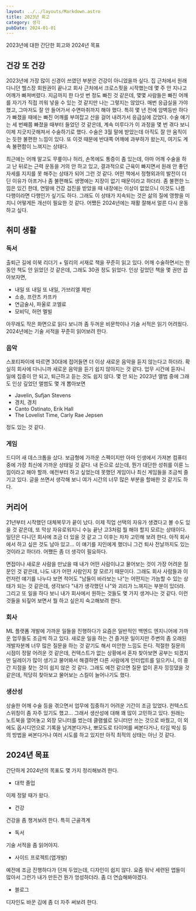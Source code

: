 ```yaml
---
layout: ../../layouts/Markdown.astro
title: 2023년 회고
category: 생각
pubDate: 2024-01-01
---
```


2023년에 대한 간단한 회고와 2024년 목표

## 건강 또 건강

2023년에 가장 많이 신경이 쓰였던 부분은 건강이 아니었을까 싶다. 집 근처에서 원래 다니던 헬스장 회원권이 끝나고 회사 근처에서 크로스핏을 시작했는데 몇 주 안 지나고 어깨가 빠져버렸다. 지금까지 한 다섯 번 정도 빠진 것 같은데, 몇몇 사람들은 빠진 어깨를 자기가 직접 끼워 넣을 수 있는 것 같지만 나는 그렇지는 않았다. 매번 응급실을 가야했고, 그마저도 잘 안 들어가서 수면마취까지 해야 했다. 특히 몇 년 전에 암벽등반 하다가 빠졌을 때에는 빠진 어깨를 부여잡고 산을 걸어 내려가서 응급실에 갔었다. 수술 얘기는 세 번째쯤 빠졌을 때부터 들었던 것 같은데, 계속 미루다가 이 과정을 몇 번 겪다 보니 이제 지긋지긋해져서 수술하기로 했다. 수술은 3월 말에 받았는데 아직도 잘 안 움직이는 듯한 불편한 느낌이 있다. 또 이것 때문에 반대쪽 어깨에 과부하가 왔는지, 여기도 계속 불편함이 느껴지는 상태다.

최근에는 어깨 말고도 무릎이나 허리, 손목에도 통증이 좀 있는데, 아마 어깨 수술을 하고 난 뒤로는 근력 운동을 거의 안 하고 있고, 결과적으로 근육이 빠지면서 원래 안 좋던 자세를 지지를 못 해주는 상태가 되어 그런 것 같다. 어떤 책에서 정형외과의 발전이 더딘 이유가 아프거나 좀 불편해도 생명에는 지장이 없기 때문이라고 하더라. 좀 불편한 느낌은 있긴 한데, 연말에 건강 검진을 받았을 때 내장에는 이상이 없었으니 이것도 나름 다행이라면 다행인가 싶기도 하다. 그래도 이 상태가 지속되는 것은 삶의 질에 영향을 미치니 어떻게든 개선이 필요한 것 같다. 어쨌든 2024년에는 재활 잘해서 얼른 다시 운동하고 싶다.

## 취미 생활

### 독서

출퇴근 길에 이북 리더기 + 밀리의 서재로 책을 꾸준히 읽고 있다. 어깨 수술하면서는 한동안 책도 안 읽었던 것 같은데, 그래도 30권 정도 읽었다. 인상 깊었던 책을 몇 권만 꼽아보자면,

- 내일 또 내일 또 내일, 가브리엘 제빈
- 소송, 프란츠 카프카
- 연금술사, 파울로 코엘료
- 모비딕, 허먼 멜빌

아무래도 작은 화면으로 읽다 보니까 좀 두꺼운 비문학이나 기술 서적은 읽기 어려웠다. 2024년에는 기술 서적을 꾸준히 읽어보려 한다.

### 음악

스포티파이에 따르면 30대에 접어들면 더 이상 새로운 음악을 듣지 않는다고 하더라. 확실히 회사에 다니니까 새로운 음악을 듣기 쉽지 않아지는 것 같다. 업무 시간에 듣자니 일에 집중이 안 되고, 퇴근하고 듣는 것도 쉽지 않다. 몇 안 되는 2023년 앨범 중에 그래도 인상 깊었던 앨범도 몇 개 뽑아보면

- Javelin, Sufjan Stevens
- 경치, 경치
- Canto Ostinato, Erik Hall
- The Lovelist Time, Carly Rae Jepsen

정도 있는 것 같다.

### 게임

드디어 새 데스크톱을 샀다. 보급형에 가까운 스펙이지만 아마 인생에서 가져본 컴퓨터 중에 가장 최신에 가까운 상태일 것 같다. 내 돈으로 샀는데, 뭔가 대단한 성취를 이룬 느낌이라고 해야 할까. 예전부터 하고 싶었는데 못했던 게임이나 최신 게임들을 조금씩 즐기고 있다. 글을 쓰면서 생각해 보니 여가 시간의 너무 많은 부분을 할애한 것 같기도 하다.

## 커리어

21년부터 시작했던 대체복무가 끝이 났다. 이제 직업 선택의 자유가 생겼다고 볼 수도 있을 것 같은데, 또 막상 자유로워지니 수능 끝난 고3처럼 뭘 해야 할지 모르는 상태이다. 일단은 다니던 회사에 조금 더 있을 것 같고 그 이후는 차차 고민해 보려 한다. 아직 회사에서 하고 싶은 것도 남아 있고... 이 얘기를 지인에게 했더니 그건 퇴사 전날까지도 있는 것이라고 하더라. 어쨌든 좀 더 생각이 필요하다.

면접이나 새로운 사람을 만났을 때 내가 어떤 사람이냐고 물어보는 것이 가장 어려운 질문인 것 같은데, 나도 내가 어떤 사람인지 잘 모르기 때문이다. 그래도 회사 사람들과 이런저런 얘기를 나누다 보면 적어도 "남들이 바라보는 나"는 어떤지는 가늠할 수 있는 상태가 되는 것 같은데, 생각보다 "내가 생각했던 나"와 괴리가 느껴지는 부분이 있더라. 그리고 또 일을 하다 보니 내가 회사에서 원하는 것들도 몇 가지 생겨나는 것 같다. 이런 것들을 되짚어 보면서 뭘 하고 싶은지 숙고해보려 한다.

### 회사

ML 플랫폼 개발에 가까운 일들을 진행하다가 요즘은 일반적인 백엔드 엔지니어에 가까운 업무들도 조금씩 하고 있다. 새로운 일을 하는 건 즐거운 일이지만 주변의 좀 오래된 개발자분께 너무 많은 질문을 하는 것 같기도 해서 미안한 느낌도 든다. 적절한 질문의 시점이 정말 어려운 것 같은데, 컨텍스트가 없는 상황에서 혼자 찾아보면 공부는 되겠지만 딜레이가 많이 생기고 물어봐서 해결하면 다른 사람에게 인터럽트를 일으키니, 이 중간 지점을 찾는 것이 쉽지 않은 것 같다. 그래도 예전 같으면 질문 없이 혼자 낑낑댔을 것 같은데, 적당히 찾아보고 물어보는 스킬이 늘어나기도 했다.

### 생산성

상술한 어깨 수술 등을 겪으면서 업무에 집중하기 어려운 기간이 조금 있었다. 컨텍스트 스위칭이 좀 자주 있기도 했고... 그래서 생산성에 대해 꽤 많이 고민하고 있다. 원래는 노트북을 열어놓고 외장 모니터를 썼는데 클램쉘로 모니터만 쓰는 것으로 바꿨고, 이 외에도 옵시디언으로 기록을 남겨본다거나, 뽀모도로 타이머를 써본다거나, 타임 박싱 등의 방법을 써본다거나 여러 시도를 하고 있지만 아직 최적의 상태는 아닌 것 같다.

## 2024년 목표

간단하게 2024년의 목표도 몇 가지 정리해보려 한다.

- 대학 졸업

이제 정말 때가 왔다. 

- 건강

건강을 좀 챙겨보려 한다. 특히 근골격계

- 독서

기술 서적을 좀 읽어야지.

- 사이드 프로젝트(앱개발)

예전에 조금 진행하다가 던져 두었는데, 디자인이 쉽지 않다. 요즘 워낙 세련된 앱들이 많아서 그런가 내가 만든건 뭔가 엉성하더라. 좀 더 연습해봐야겠다.

- 블로그

디자인도 바꾼 김에 좀 더 자주 써보려 한다.
